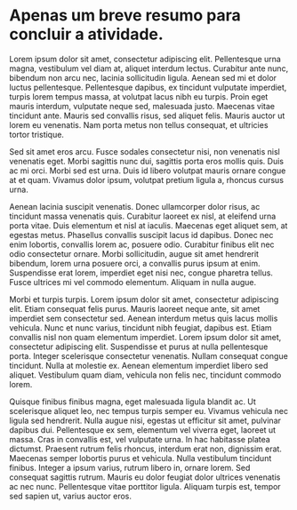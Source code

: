 
# Apenas um breve resumo para concluir a atividade.


Lorem ipsum dolor sit amet, consectetur adipiscing elit. Pellentesque urna magna, vestibulum vel diam at, aliquet interdum lectus. Curabitur ante nunc, bibendum non arcu nec, lacinia sollicitudin ligula. Aenean sed mi et dolor luctus pellentesque. Pellentesque dapibus, ex tincidunt vulputate imperdiet, turpis lorem tempus massa, at volutpat lacus nibh eu turpis. Proin eget mauris interdum, vulputate neque sed, malesuada justo. Maecenas vitae tincidunt ante. Mauris sed convallis risus, sed aliquet felis. Mauris auctor ut lorem eu venenatis. Nam porta metus non tellus consequat, et ultricies tortor tristique.

Sed sit amet eros arcu. Fusce sodales consectetur nisi, non venenatis nisl venenatis eget. Morbi sagittis nunc dui, sagittis porta eros mollis quis. Duis ac mi orci. Morbi sed est urna. Duis id libero volutpat mauris ornare congue at et quam. Vivamus dolor ipsum, volutpat pretium ligula a, rhoncus cursus urna.

Aenean lacinia suscipit venenatis. Donec ullamcorper dolor risus, ac tincidunt massa venenatis quis. Curabitur laoreet ex nisl, at eleifend urna porta vitae. Duis elementum et nisl at iaculis. Maecenas eget aliquet sem, at egestas metus. Phasellus convallis suscipit lacus id dapibus. Donec nec enim lobortis, convallis lorem ac, posuere odio. Curabitur finibus elit nec odio consectetur ornare. Morbi sollicitudin, augue sit amet hendrerit bibendum, lorem urna posuere orci, a convallis purus ipsum at enim. Suspendisse erat lorem, imperdiet eget nisi nec, congue pharetra tellus. Fusce ultrices mi vel commodo elementum. Aliquam in nulla augue.

Morbi et turpis turpis. Lorem ipsum dolor sit amet, consectetur adipiscing elit. Etiam consequat felis purus. Mauris laoreet neque ante, sit amet imperdiet sem consectetur sed. Aenean interdum metus quis lacus mollis vehicula. Nunc et nunc varius, tincidunt nibh feugiat, dapibus est. Etiam convallis nisl non quam elementum imperdiet. Lorem ipsum dolor sit amet, consectetur adipiscing elit. Suspendisse et purus at nulla pellentesque porta. Integer scelerisque consectetur venenatis. Nullam consequat congue tincidunt. Nulla at molestie ex. Aenean elementum imperdiet libero sed aliquet. Vestibulum quam diam, vehicula non felis nec, tincidunt commodo lorem.

Quisque finibus finibus magna, eget malesuada ligula blandit ac. Ut scelerisque aliquet leo, nec tempus turpis semper eu. Vivamus vehicula nec ligula sed hendrerit. Nulla augue nisi, egestas ut efficitur sit amet, pulvinar dapibus dui. Pellentesque ex sem, elementum vel viverra eget, laoreet ut massa. Cras in convallis est, vel vulputate urna. In hac habitasse platea dictumst. Praesent rutrum felis rhoncus, interdum erat non, dignissim erat. Maecenas semper lobortis purus et vehicula. Nulla vestibulum tincidunt finibus. Integer a ipsum varius, rutrum libero in, ornare lorem. Sed consequat sagittis rutrum. Mauris eu dolor feugiat dolor ultrices venenatis ac nec nunc. Pellentesque vitae porttitor ligula. Aliquam turpis est, tempor sed sapien ut, varius auctor eros.


